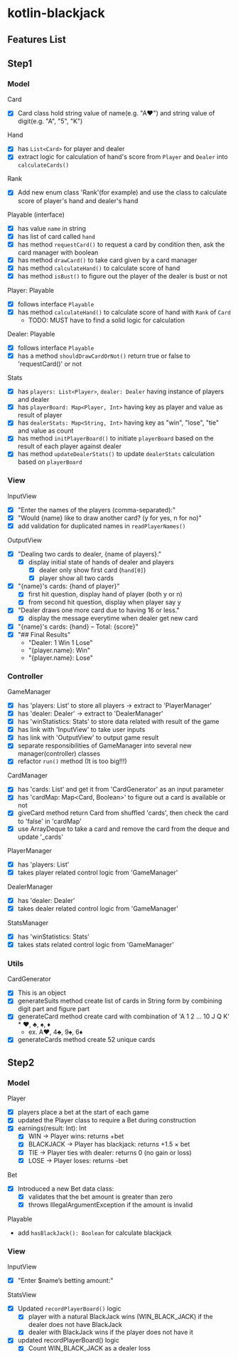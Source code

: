 # kotlin-blackjack

## Features List

## Step1

### Model

Card

- [x] Card class hold string value of name(e.g. "A♥") and string value of digit(e.g. "A", "5", "K")

Hand

- [x] has `List<Card>` for player and dealer
- [x] extract logic for calculation of hand's score from `Player` and `Dealer` into `calculateCards()`

Rank

- [x] Add new enum class 'Rank'(for example) and use the class to calculate score of player's hand and dealer's hand

Playable (interface)

- [x] has value `name` in string
- [x] has list of card called `hand`
- [x] has method `requestCard()` to request a card by condition then, ask the card manager with boolean
- [x] has method `drawCard()` to take card given by a card manager
- [x] has method `calculateHand()` to calculate score of hand
- [x] has method `isBust()` to figure out the player of the dealer is bust or not

Player: Playable

- [x] follows interface `Playable`
- [x] has method `calculateHand()` to calculate score of hand with `Rank` of `Card`
    - TODO: MUST have to find a solid logic for calculation

Dealer: Playable

- [x] follows interface `Playable`
- [x] has a method `shouldDrawCardOrNot()` return true or false to 'requestCard()' or not

Stats

- [x] has `players: List<Player>`, `dealer: Dealer` having instance of players and dealer
- [x] has `playerBoard: Map<Player, Int>` having key as player and value as result of player
- [x] has `dealerStats: Map<String, Int>` having key as "win", "lose", "tie" and value as count
- [x] has method `initPlayerBoard()` to initiate `playerBoard` based on the result of each player against dealer
- [x] has method `updateDealerStats()` to update `dealerStats` calculation based on `playerBoard`

### View

InputView

- [x] "Enter the names of the players (comma-separated):"
- [x] "Would {name} like to draw another card? (y for yes, n for no)"
- [x] add validation for duplicated names in `readPlayerNames()`

OutputView

- [x] "Dealing two cards to dealer, {name of players}."
    - [x] display initial state of hands of dealer and players
        - [x] dealer only show first card (`hand[0]`)
        - [x] player show all two cards
- [x] "{name}'s cards: {hand of player}"
    - [x] first hit question, display hand of player (both y or n)
    - [x] from second hit question, display when player say y
- [x] "Dealer draws one more card due to having 16 or less."
    - [x] display the message everytime when dealer get new card
- [x] "{name}'s cards: {hand} – Total: {score}"
- [x] "## Final Results"
    - "Dealer: 1 Win 1 Lose"
    - "{player.name}: Win"
    - "{player.name}: Lose"

### Controller

GameManager

- [x] has 'players: List<player>' to store all players -> extract to 'PlayerManager'
- [x] has 'dealer: Dealer' -> extract to 'DealerManager'
- [x] has 'winStatistics: Stats' to store data related with result of the game
- [x] has link with 'InputView' to take user inputs
- [x] has link with 'OutputView' to output game result
- [x] separate responsibilities of GameManager into several new manager(controller) classes
- [x] refactor `run()` method (It is too big!!!)

CardManager

- [x] has 'cards: List<Card>' and get it from 'CardGenerator' as an input parameter
- [x] has 'cardMap: Map<Card, Boolean>' to figure out a card is available or not
- [x] giveCard method return Card from shuffled 'cards', then check the card to 'false' in 'cardMap'
- [x] use ArrayDeque to take a card and remove the card from the deque and update '_cards'

PlayerManager

- [x] has 'players: List<Player>'
- [x] takes player related control logic from 'GameManager'

DealerManager

- [x] has 'dealer: Dealer'
- [x] takes dealer related control logic from 'GameManager'

StatsManager

- [x] has 'winStatistics: Stats'
- [x] takes stats related control logic from 'GameManager'

### Utils

CardGenerator

- [x] This is an object
- [x] generateSuits method create list of cards in String form by combining digit part and figure part
- [x] generateCard method create card with combination of 'A 1 2 ... 10 J Q K' * ♥, ♣, ♠, ♦
    - ex. A♥, 4♣, 9♠, 6♦
- [x] generateCards method create 52 unique cards

## Step2

### Model

Player

- [x] players place a bet at the start of each game
- [x] updated the Player class to require a Bet during construction
- [x] earnings(result: Int): Int
  - [x] WIN → Player wins: returns +bet
  - [x] BLACKJACK → Player has blackjack: returns +1.5 × bet
  - [x] TIE → Player ties with dealer: returns 0 (no gain or loss)
  - [x] LOSE → Player loses: returns -bet

Bet

- [x] Introduced a new Bet data class:
    - [x] validates that the bet amount is greater than zero
    - [x] throws IllegalArgumentException if the amount is invalid

Playable
- add `hasBlackJack(): Boolean` for calculate blackjack
    

### View

InputView

- [x] "Enter $name’s betting amount:"

StatsView

- [x] Updated `recordPlayerBoard()` logic
  - [x] player with a natural BlackJack wins (WIN_BLACK_JACK) if the dealer does not have BlackJack
  - [x] dealer with BlackJack wins if the player does not have it
- [x] updated recordPlayerBoard() logic
  - [x] Count WIN_BLACK_JACK as a dealer loss
